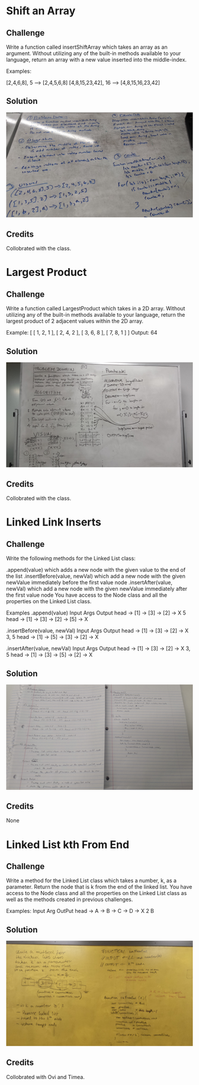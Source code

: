 # Shift an Array

## Challenge
Write a function called insertShiftArray which takes an array as an argument. Without utilizing any of the built-in methods available to your language, return an array with a new value inserted into the middle-index.

Examples:

[2,4,6,8], 5  -->	[2,4,5,6,8]
[4,8,15,23,42], 16  --> 	[4,8,15,16,23,42]


## Solution
![whiteboard image](/assets/array_shift.jpg)

## Credits
Collobrated with the class.



# Largest Product

## Challenge
Write a function called LargestProduct which takes in a 2D array. Without utilizing any of the built-in methods available to your language, return the largest product of 2 adjacent values within the 2D array.

Example:
[ 
    [ 1, 2, 1 ], 
    [ 2, 4, 2 ], 
    [ 3, 6, 8 ], 
    [ 7, 8, 1 ] 
  ]
Output: 64

## Solution
![whiteboard image](/assets/array_adjacent_product.jpg)

## Credits
Collobrated with the class.

# Linked Link Inserts

## Challenge
Write the following methods for the Linked List class:

.append(value) which adds a new node with the given value to the end of the list
.insertBefore(value, newVal) which add a new node with the given newValue immediately before the first value node
.insertAfter(value, newVal) which add a new node with the given newValue immediately after the first value node
You have access to the Node class and all the properties on the Linked List class.

Examples
.append(value)
Input	                           Args	  Output
head -> [1] -> [3] -> [2] -> X	 5	    head -> [1] -> [3] -> [2] -> [5] -> X

.insertBefore(value, newVal)
Input	                            Args	  Output
head -> [1] -> [3] -> [2] -> X  	3, 5	  head -> [1] -> [5] -> [3] -> [2] -> X

.insertAfter(value, newVal)
Input	                            Args	  Output
head -> [1] -> [3] -> [2] -> X	  3, 5	  head -> [1] -> [3] -> [5] -> [2] -> X



## Solution
![whiteboard image](/assets/ll_insertions.jpg)

## Credits
None

# Linked List kth From End

## Challenge
Write a method for the Linked List class which takes a number, k, as a parameter. Return the node that is k from the end of the linked list. You have access to the Node class and all the properties on the Linked List class as well as the methods created in previous challenges. ​

Examples:
Input                             Arg       OutPut
head -> A -> B -> C -> D -> X     2         B

## Solution
![whiteboard image](/assets/ll_kth_from_end.jpg)

## Credits
Collobrated with Ovi and Timea.